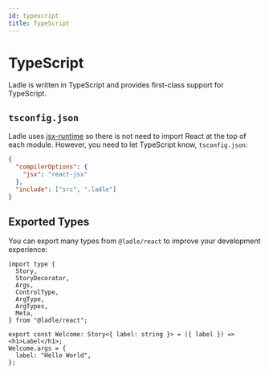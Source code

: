 ```yaml
---
id: typescript
title: TypeScript
---
```


# TypeScript

Ladle is written in TypeScript and provides first-class support for TypeScript.

## `tsconfig.json`

Ladle uses [jsx-runtime](https://reactjs.org/blog/2020/09/22/introducing-the-new-jsx-transform.html) so there is not need to import React at the top of each module. However, you need to let TypeScript know, `tsconfig.json`:

```json
{
  "compilerOptions": {
    "jsx": "react-jsx"
  },
  "include": ["src", ".ladle"]
}
```

## Exported Types

You can export many types from `@ladle/react` to improve your development experience:

```tsx
import type {
  Story,
  StoryDecorator,
  Args,
  ControlType,
  ArgType,
  ArgTypes,
  Meta,
} from "@ladle/react";

export const Welcome: Story<{ label: string }> = ({ label }) => <h1>Label</h1>;
Welcome.args = {
  label: "Hello World",
};
```
